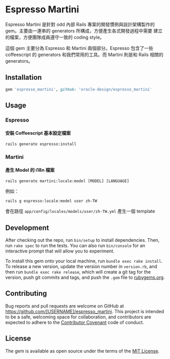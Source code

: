 # Espresso Martini

Espresso Martini 是針對 odd 內部 Rails 專案的開發慣例與設計架構製作的 gem。主要由一連串的 generators 所構成，方便產生各式開發過程中需要 建立的檔案，方便團隊成員遵守一致的 coding style。

這個 gem 主要分為 Espresso 和 Martini 兩個部分。Espresso 包含了一些 coffeescript 的 generators 和我們常用的工具。而 Martini 則是和 Rails 相關的 generators。

## Installation

```ruby
gem 'espresso_martini', github: 'oracle-design/espresso_martini'
```

## Usage

### Espresso

#### 安裝 Coffeescript 基本設定檔案

`rails generate espresso:install`

### Martini

#### 產生 Model 的 i18n 檔案

`rails generate martini:locale:model [MODEL] [LANGUAGE]`

例如：

`rails g espresso:locale:model user zh-TW`

會在路徑 `app/config/locales/models/user/zh-TW.yml` 產生一個 template

## Development

After checking out the repo, run `bin/setup` to install dependencies. Then, run `rake spec` to run the tests. You can also run `bin/console` for an interactive prompt that will allow you to experiment.

To install this gem onto your local machine, run `bundle exec rake install`. To release a new version, update the version number in `version.rb`, and then run `bundle exec rake release`, which will create a git tag for the version, push git commits and tags, and push the `.gem` file to [rubygems.org](https://rubygems.org).

## Contributing

Bug reports and pull requests are welcome on GitHub at <https://github.com/[USERNAME]/espresso_martini>. This project is intended to be a safe, welcoming space for collaboration, and contributors are expected to adhere to the [Contributor Covenant](http://contributor-covenant.org) code of conduct.

## License

The gem is available as open source under the terms of the [MIT License](http://opensource.org/licenses/MIT).
